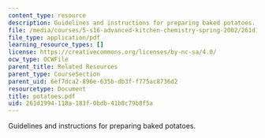 ```yaml
---
content_type: resource
description: Guidelines and instructions for preparing baked potatoes.
file: /media/courses/5-s16-advanced-kitchen-chemistry-spring-2002/261d1994118a183f0bdb41b8c79b8f5a_potatoes.pdf
file_type: application/pdf
learning_resource_types: []
license: https://creativecommons.org/licenses/by-nc-sa/4.0/
ocw_type: OCWFile
parent_title: Related Resources
parent_type: CourseSection
parent_uid: 6ef7dca2-896e-635b-db3f-f775ac8736d2
resourcetype: Document
title: potatoes.pdf
uid: 261d1994-118a-183f-0bdb-41b8c79b8f5a
---
```

Guidelines and instructions for preparing baked potatoes.